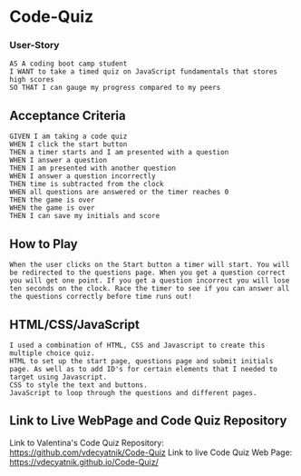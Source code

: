 # Code-Quiz

### User-Story 
```
AS A coding boot camp student
I WANT to take a timed quiz on JavaScript fundamentals that stores high scores
SO THAT I can gauge my progress compared to my peers
```

## Acceptance Criteria

```
GIVEN I am taking a code quiz
WHEN I click the start button
THEN a timer starts and I am presented with a question
WHEN I answer a question
THEN I am presented with another question
WHEN I answer a question incorrectly
THEN time is subtracted from the clock
WHEN all questions are answered or the timer reaches 0
THEN the game is over
WHEN the game is over
THEN I can save my initials and score
```



## How to Play
```
When the user clicks on the Start button a timer will start. You will be redirected to the questions page. When you get a question correct you will get one point. If you get a question incorrect you will lose ten seconds on the clock. Race the timer to see if you can answer all the questions correctly before time runs out!
```
## HTML/CSS/JavaScript
```
I used a combination of HTML, CSS and Javascript to create this multiple choice quiz. 
HTML to set up the start page, questions page and submit initials page. As well as to add ID's for certain elements that I needed to target using Javascript.
CSS to style the text and buttons.
JavaScript to loop through the questions and different pages. 
```
## Link to Live WebPage and Code Quiz Repository
 
Link to Valentina's Code Quiz Repository:  https://github.com/vdecyatnik/Code-Quiz
Link to live Code Quiz Web Page: https://vdecyatnik.github.io/Code-Quiz/
